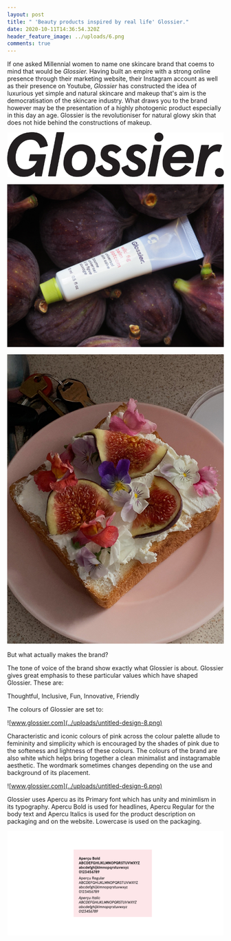 ```yaml
---
layout: post
title: " 'Beauty products inspired by real life' Glossier."
date: 2020-10-11T14:36:54.320Z
header_feature_image: ../uploads/6.png
comments: true
---
```

If one asked Millennial women to name one skincare brand that coems to mind that would be *Glossier.* Having built an empire with a strong online presence through their marketing website, their Instagram account as well as their presence on Youtube, *Glossier* has constructed the idea of luxurious yet simple and natural skincare and makeup that's aim is the democratisation of the skincare industry. What draws you to the brand however may be the presentation of a highly photogenic product especially in this day an age. Glossier is the revolutioniser for natural glowy skin that does not hide behind the constructions of makeup.

![](../uploads/890347.png)

![Big Fig Energy ( Glossier on Twitter)](../uploads/ejdl1t6xyaatuef.jpg)

![Twitter and the photogenic nature of Glossier](../uploads/ejdkg-wxyaeqxws.jpg)

But what actually makes the brand?

The tone of voice of the brand show exactly what Glossier is about. Glossier gives great emphasis to these particular values which have shaped Glossier. These are:

Thoughtful, Inclusive, Fun, Innovative, Friendly

The colours of Glossier are set to:

![www.glossier.com](../uploads/untitled-design-8.png)

Characteristic and iconic colours of pink across the colour palette allude to femininity and simplicity which is encouraged by the shades of pink due to the softeness and lightness of these colours. The colours of the brand are also white which helps bring together a clean minimalist and instagramable aesthetic. The wordmark sometimes changes depending on the use and background of its placement.

![www.glossier.com](../uploads/untitled-design-6.png)

Glossier uses Apercu as its Primary font which has unity and minimlism in its typography. Apercu Bold is used for headlines, Apercu Regular for the body text and Apercu Italics is used for the product description on packaging and on the website. Lowercase is used on the packaging.

![](../uploads/untitled-design-7.png)